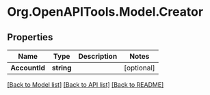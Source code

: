 
# Org.OpenAPITools.Model.Creator

## Properties

Name | Type | Description | Notes
------------ | ------------- | ------------- | -------------
**AccountId** | **string** |  | [optional] 

[[Back to Model list]](../README.md#documentation-for-models)
[[Back to API list]](../README.md#documentation-for-api-endpoints)
[[Back to README]](../README.md)

